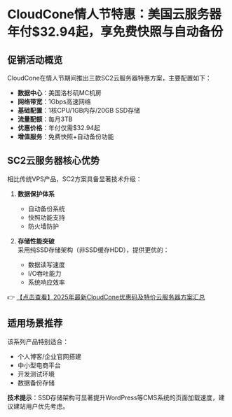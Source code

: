 # CloudCone情人节特惠：美国云服务器年付$32.94起，享免费快照与自动备份

## 促销活动概览
CloudCone在情人节期间推出三款SC2云服务器特惠方案，主要配置如下：

- **数据中心**：美国洛杉矶MC机房
- **网络带宽**：1Gbps高速网络
- **基础配置**：1核CPU/1GB内存/20GB SSD存储
- **流量配额**：每月3TB
- **优惠价格**：年付仅需$32.94起
- **增值服务**：免费快照+自动备份功能

## SC2云服务器核心优势
相比传统VPS产品，SC2方案具备显著技术升级：

1. **数据保护体系**  
   - 自动备份系统
   - 快照功能支持
   - 防火墙防护

2. **存储性能突破**  
   采用纯SSD存储架构（非SSD缓存HDD），提供更优的：
   - 数据读写速度
   - I/O吞吐能力
   - 系统响应效率

👉 [【点击查看】2025年最新CloudCone优惠码及特价云服务器方案汇总](https://bit.ly/Cloudcone)

## 适用场景推荐
该系列产品特别适合：
- 个人博客/企业官网搭建
- 中小型电商平台
- 开发测试环境
- 数据备份存储

**技术提示**：SSD存储架构可显著提升WordPress等CMS系统的页面加载速度，建议建站用户优先考虑。